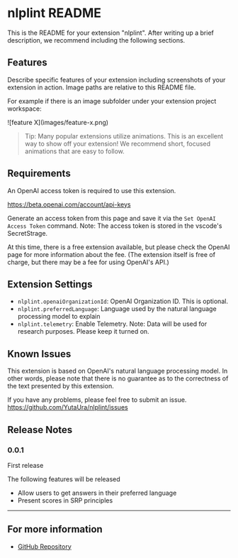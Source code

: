 # nlplint README

This is the README for your extension "nlplint". After writing up a brief description, we recommend including the following sections.

## Features

Describe specific features of your extension including screenshots of your extension in action. Image paths are relative to this README file.

For example if there is an image subfolder under your extension project workspace:

\!\[feature X\]\(images/feature-x.png\)

> Tip: Many popular extensions utilize animations. This is an excellent way to show off your extension! We recommend short, focused animations that are easy to follow.

## Requirements

An OpenAI access token is required to use this extension.

https://beta.openai.com/account/api-keys

Generate an access token from this page and save it via the `Set OpenAI Access Token` command.
Note: The access token is stored in the vscode's SecretStrage.

At this time, there is a free extension available, but please check the OpenAI page for more information about the fee. (The extension itself is free of charge, but there may be a fee for using OpenAI's API.)

## Extension Settings


* `nlplint.openaiOrganizationId`: OpenAI Organization ID. This is optional.
* `nlplint.preferredLanguage`: Language used by the natural language processing model to explain
* `nlplint.telemetry`: Enable Telemetry. Note: Data will be used for research purposes. Please keep it turned on.

## Known Issues

This extension is based on OpenAI's natural language processing model. In other words, please note that there is no guarantee as to the correctness of the text presented by this extension.

If you have any problems, please feel free to submit an issue.
https://github.com/YutaUra/nlplint/issues

## Release Notes

### 0.0.1

First release

The following features will be released
- Allow users to get answers in their preferred language
- Present scores in SRP principles

---

## For more information

* [GitHub Repository](https://github.com/YutaUra/nlplint)
